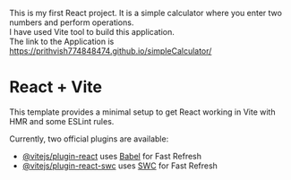 This is my first React project. It is a simple calculator where you enter two numbers and perform operations. <br/>
I have used Vite tool to build this application. <br/>
The link to the Application is https://prithvish774848474.github.io/simpleCalculator/

# React + Vite

This template provides a minimal setup to get React working in Vite with HMR and some ESLint rules.

Currently, two official plugins are available:

- [@vitejs/plugin-react](https://github.com/vitejs/vite-plugin-react/blob/main/packages/plugin-react/README.md) uses [Babel](https://babeljs.io/) for Fast Refresh
- [@vitejs/plugin-react-swc](https://github.com/vitejs/vite-plugin-react-swc) uses [SWC](https://swc.rs/) for Fast Refresh
